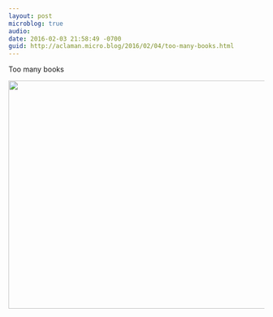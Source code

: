 ```yaml
---
layout: post
microblog: true
audio: 
date: 2016-02-03 21:58:49 -0700
guid: http://aclaman.micro.blog/2016/02/04/too-many-books.html
---
```

Too many books

<img src="http://micro.alexclaman.com/uploads/2018/c09a9f5514.jpg" width="600" height="449" />
